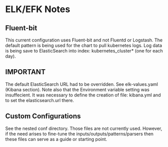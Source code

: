 # ELK/EFK Notes

## Fluent-bit

This current configuration uses Fluent-bit and not Fluentd or Logstash. The default pattern is being used for the chart to pull kubernetes logs. Log data is being save to ElasticSearch into index: kubernetes_cluster\* (one for each day).

## IMPORTANT

The default ElasticSearch URL had to be overridden. See elk-values.yaml (Kibana section). Note also that the Environment variable setting was insuffecient. It was necessary to define the creation of file: kibana.yml and to set the elasticsearch.url there.

## Custom Configurations

See the nested conf directory. Those files are not currently used. However, if the need arises to fine-tune the inputs/outputs/patterns/parsers then these files can serve as a guide or starting point.
